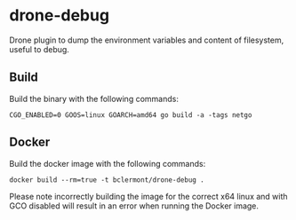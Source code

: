 # drone-debug

Drone plugin to dump the environment variables and content of filesystem, useful to debug.

## Build

Build the binary with the following commands:

```
CGO_ENABLED=0 GOOS=linux GOARCH=amd64 go build -a -tags netgo
```

## Docker

Build the docker image with the following commands:

```
docker build --rm=true -t bclermont/drone-debug .
```

Please note incorrectly building the image for the correct x64 linux and with
GCO disabled will result in an error when running the Docker image.
